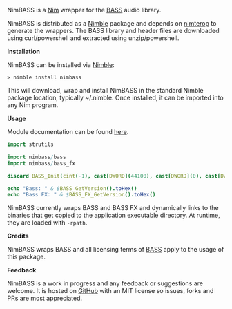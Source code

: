 NimBASS is a [Nim](https://nim-lang.org/) wrapper for the [BASS](http://www.un4seen.com/) audio library.

NimBASS is distributed as a [Nimble](https://github.com/nim-lang/nimble) package and depends on [nimterop](https://github.com/nimterop/nimterop) to generate the wrappers. The BASS library and header files are downloaded using curl/powershell and extracted using unzip/powershell.

__Installation__

NimBASS can be installed via [Nimble](https://github.com/nim-lang/nimble):

```
> nimble install nimbass
```

This will download, wrap and install NimBASS in the standard Nimble package location, typically ~/.nimble. Once installed, it can be imported into any Nim program.

__Usage__

Module documentation can be found [here](https://genotrance.github.io/nimbass/theindex.html).

```nim
import strutils

import nimbass/bass
import nimbass/bass_fx

discard BASS_Init(cint(-1), cast[DWORD](44100), cast[DWORD](0), cast[DWORD](0), nil)

echo "Bass: " & $BASS_GetVersion().toHex()
echo "Bass FX: " & $BASS_FX_GetVersion().toHex()
```

NimBASS currently wraps BASS and BASS FX and dynamically links to the binaries that get copied to the application executable directory. At runtime, they are loaded with `-rpath`.

__Credits__

NimBASS wraps BASS and all licensing terms of [BASS](http://www.un4seen.com/bass.html#license) apply to the usage of this package.

__Feedback__

NimBASS is a work in progress and any feedback or suggestions are welcome. It is hosted on [GitHub](https://github.com/genotrance/nimbass) with an MIT license so issues, forks and PRs are most appreciated.
